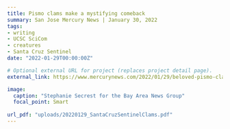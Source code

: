 ```yaml
---
title: Pismo clams make a mystifying comeback
summary: San Jose Mercury News | January 30, 2022
tags:
- writing
- UCSC SciCom
- creatures
- Santa Cruz Sentinel
date: "2022-01-29T00:00:00Z"

# Optional external URL for project (replaces project detail page).
external_link: https://www.mercurynews.com/2022/01/29/beloved-pismo-clams-make-a-mystifying-comeback/

image:
  caption: "Stephanie Secrest for the Bay Area News Group"
  focal_point: Smart
  
url_pdf: "uploads/20220129_SantaCruzSentinelClams.pdf"
---
```

